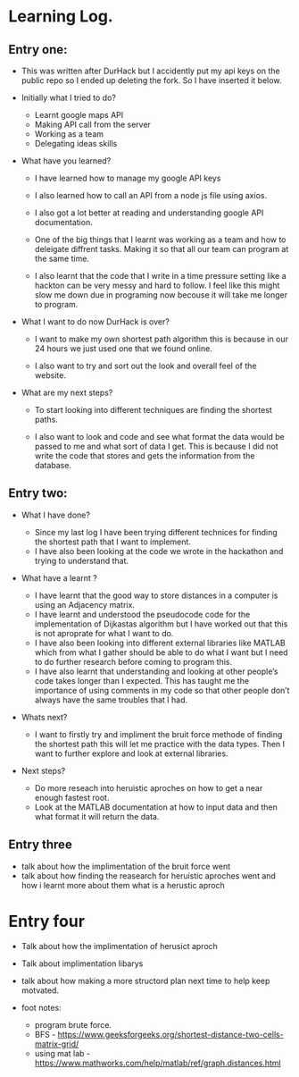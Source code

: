 # Learning Log.

## Entry one:

- This was written after DurHack but I accidently put my api keys on the public repo so I ended up deleting the fork. So I have inserted it below.

- Initially what I tried to do?

  - Learnt google maps API
  - Making API call from the server
  - Working as a team
  - Delegating ideas skills

- What have you learned?

  - I have learned how to manage my google API keys

  - I also learned how to call an API from a node js file using axios.

  - I also got a lot better at reading and understanding google API documentation.

  - One of the big things that I learnt was working as a team and how to deleigate diffrent tasks. Making it so that all our team can program at the same time.

  - I also learnt that the code that I write in a time pressure setting like a hackton can be very messy and hard to follow.  I feel like this might slow me down due in programing now becouse it will take me longer to program.

- What I want to do now DurHack is over?

  - I want to make my own shortest path algorithm this is because in our 24 hours we just used one that we found online.

  - I also want to try and sort out the look and overall feel of the website.

- What are my next steps?

  - To start looking into different techniques are finding the shortest paths.

  - I also want to look and code and see what format the data would be passed to me and what sort of data I get. This is because I did not write the code that stores and gets the information from the database.

## Entry two:
- What I have done?
  - Since my last log I have been trying different technices for finding the shortest path that I want to implement.
  - I have also been looking at the code we wrote in the hackathon and trying to understand that.

- What have a learnt ?
  - I have learnt that the good way to store distances in a computer is using an Adjacency matrix.
  - I have learnt and understood the pseudocode code for the implementation of Dijkastas algorithm but I have worked out that this is not aproprate for what I want to do.
  - I have also been looking into different external libraries like MATLAB which from what I gather should be able to do what I want but I need to do further research before coming to program this.
  - I have also learnt that understanding and looking at other people’s code takes longer than I expected.  This has taught me the importance of using comments in my code so that other people don’t always have the same troubles that I had.

- Whats next?
  - I want to firstly try and impliment the bruit force methode of finding the shortest path this will let me practice with the data types. Then I want to further explore and look at external libraries.
  
- Next steps?
  - Do more reseach into heruistic aproches on how to get a near enough fastest root. 
  - Look at the MATLAB documentation at how to input data and then what format it will return the data.


## Entry three

- talk about how the implimentation of the bruit force went
- talk about how finding the reasearch for heruistic aproches went and how i learnt more about them what is a herustic aproch


# Entry four

- Talk about how the implimentation of herusict aproch 
- Talk about implimentation libarys
- talk about how making a more structord plan next time to help keep motvated.


- foot notes:
  - program brute force.
  - BFS - https://www.geeksforgeeks.org/shortest-distance-two-cells-matrix-grid/
  - using mat lab - https://www.mathworks.com/help/matlab/ref/graph.distances.html


